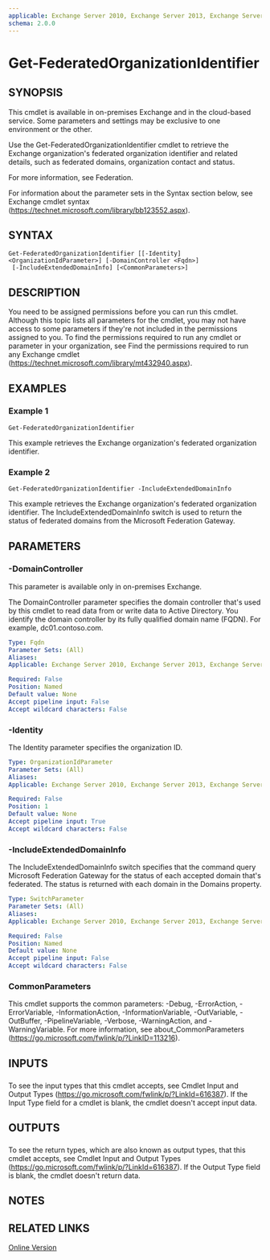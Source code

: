 ```yaml
---
applicable: Exchange Server 2010, Exchange Server 2013, Exchange Server 2016, Exchange Online
schema: 2.0.0
---
```


# Get-FederatedOrganizationIdentifier

## SYNOPSIS
This cmdlet is available in on-premises Exchange and in the cloud-based service. Some parameters and settings may be exclusive to one environment or the other.

Use the Get-FederatedOrganizationIdentifier cmdlet to retrieve the Exchange organization's federated organization identifier and related details, such as federated domains, organization contact and status.

For more information, see Federation.

For information about the parameter sets in the Syntax section below, see Exchange cmdlet syntax (https://technet.microsoft.com/library/bb123552.aspx).

## SYNTAX

```
Get-FederatedOrganizationIdentifier [[-Identity] <OrganizationIdParameter>] [-DomainController <Fqdn>]
 [-IncludeExtendedDomainInfo] [<CommonParameters>]
```

## DESCRIPTION
You need to be assigned permissions before you can run this cmdlet. Although this topic lists all parameters for the cmdlet, you may not have access to some parameters if they're not included in the permissions assigned to you. To find the permissions required to run any cmdlet or parameter in your organization, see Find the permissions required to run any Exchange cmdlet (https://technet.microsoft.com/library/mt432940.aspx).

## EXAMPLES

### Example 1
```
Get-FederatedOrganizationIdentifier
```

This example retrieves the Exchange organization's federated organization identifier.

### Example 2
```
Get-FederatedOrganizationIdentifier -IncludeExtendedDomainInfo
```

This example retrieves the Exchange organization's federated organization identifier. The IncludeExtendedDomainInfo switch is used to return the status of federated domains from the Microsoft Federation Gateway.

## PARAMETERS

### -DomainController
This parameter is available only in on-premises Exchange.

The DomainController parameter specifies the domain controller that's used by this cmdlet to read data from or write data to Active Directory. You identify the domain controller by its fully qualified domain name (FQDN). For example, dc01.contoso.com.

```yaml
Type: Fqdn
Parameter Sets: (All)
Aliases:
Applicable: Exchange Server 2010, Exchange Server 2013, Exchange Server 2016, Exchange Online

Required: False
Position: Named
Default value: None
Accept pipeline input: False
Accept wildcard characters: False
```

### -Identity
The Identity parameter specifies the organization ID.

```yaml
Type: OrganizationIdParameter
Parameter Sets: (All)
Aliases:
Applicable: Exchange Server 2010, Exchange Server 2013, Exchange Server 2016, Exchange Online

Required: False
Position: 1
Default value: None
Accept pipeline input: True
Accept wildcard characters: False
```

### -IncludeExtendedDomainInfo
The IncludeExtendedDomainInfo switch specifies that the command query Microsoft Federation Gateway for the status of each accepted domain that's federated. The status is returned with each domain in the Domains property.

```yaml
Type: SwitchParameter
Parameter Sets: (All)
Aliases:
Applicable: Exchange Server 2010, Exchange Server 2013, Exchange Server 2016, Exchange Online

Required: False
Position: Named
Default value: None
Accept pipeline input: False
Accept wildcard characters: False
```

### CommonParameters
This cmdlet supports the common parameters: -Debug, -ErrorAction, -ErrorVariable, -InformationAction, -InformationVariable, -OutVariable, -OutBuffer, -PipelineVariable, -Verbose, -WarningAction, and -WarningVariable. For more information, see about_CommonParameters (https://go.microsoft.com/fwlink/p/?LinkID=113216).

## INPUTS

###  
To see the input types that this cmdlet accepts, see Cmdlet Input and Output Types (https://go.microsoft.com/fwlink/p/?LinkId=616387). If the Input Type field for a cmdlet is blank, the cmdlet doesn't accept input data.

## OUTPUTS

###  
To see the return types, which are also known as output types, that this cmdlet accepts, see Cmdlet Input and Output Types (https://go.microsoft.com/fwlink/p/?LinkId=616387). If the Output Type field is blank, the cmdlet doesn't return data.

## NOTES

## RELATED LINKS

[Online Version](https://technet.microsoft.com/library/922052b7-0aec-46a3-a2be-32ed6d0628fa.aspx)
